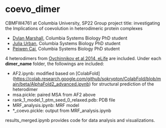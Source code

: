 # coevo_dimer
CBMFW4761 at Columbia University, SP22
Group project title: investigating the Implications of coevolution in heterodimeric protein complexes

- [Dylan Marshall](dmm2269@cumc.columbia.edu), Columbia Systems Biology PhD student
- [Julia Urban](jau2112@cumc.columbia.edu), Columbia Systems Biology PhD student
- [Peiwen Cai](pc2976@cumc.columbia.edu), Columbia Systems Biology PhD student

4 heterodimers from [Ovchinnikov et al 2014, eLife](https://elifesciences.org/articles/2030) are included. Under each __dimer_name__ folder, the followings are included:
  - AF2.ipynb: modified based on [ColabFold] (https://colab.research.google.com/github/sokrypton/ColabFold/blob/main/beta/AlphaFold2_advanced.ipynb) for structural prediction of the heterodimer
  - msa.pickle: paired MSA from AF2 above
  - rank_1_model_1_ptm_seed_0_relaxed.pdb: PDB file
  - MRF_analysis.ipynb: MRF model 
  - *_coevo.pickle: output from MRF_analysis.ipynb
  
  results_merged.ipynb provides code for data analysis and visualizations.

